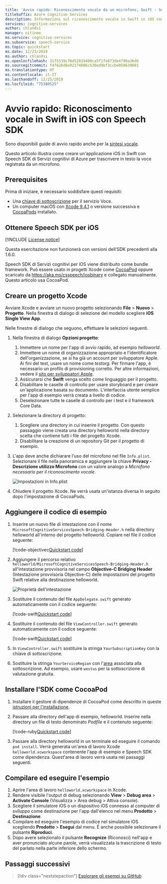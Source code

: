 ```yaml
---
title: 'Avvio rapido: Riconoscimento vocale da un microfono, Swift - Servizio Voce'
titleSuffix: Azure Cognitive Services
description: Informazioni sul riconoscimento vocale in Swift in iOS con Speech SDK
services: cognitive-services
author: chlandsi
manager: nitinme
ms.service: cognitive-services
ms.subservice: speech-service
ms.topic: quickstart
ms.date: 12/23/2019
ms.author: chlandsi
ms.openlocfilehash: 31f5339c70d52019400ca5f1fe873de4790a3bd6
ms.sourcegitcommit: f4f626d6e92174086c530ed9bf3ccbe058639081
ms.translationtype: HT
ms.contentlocale: it-IT
ms.lasthandoff: 12/25/2019
ms.locfileid: "75380525"
---
```

# <a name="quickstart-recognize-speech-in-swift-on-ios-by-using-the-speech-sdk"></a>Avvio rapido: Riconoscimento vocale in Swift in iOS con Speech SDK

Sono disponibili guide di avvio rapido anche per la [sintesi vocale](~/articles/cognitive-services/Speech-Service/quickstarts/text-to-speech-langs/swift-ios.md).

Questo articolo illustra come creare un'applicazione iOS in Swift con Speech SDK di Servizi cognitivi di Azure per trascrivere in testo la voce registrata da un microfono.

## <a name="prerequisites"></a>Prerequisites

Prima di iniziare, è necessario soddisfare questi requisiti:

* Una [chiave di sottoscrizione](~/articles/cognitive-services/Speech-Service/get-started.md) per il servizio Voce.
* Un computer macOS con [Xcode 9.4.1](https://geo.itunes.apple.com/us/app/xcode/id497799835?mt=12) o versione successiva e [CocoaPods](https://cocoapods.org/) installato.

## <a name="get-the-speech-sdk-for-ios"></a>Ottenere Speech SDK per iOS

[!INCLUDE [License notice](~/includes/cognitive-services-speech-service-license-notice.md)]

Questa esercitazione non funzionerà con versioni dell'SDK precedenti alla 1.6.0.

Speech SDK di Servizi cognitivi per iOS viene distribuito come bundle framework. Può essere usato in progetti Xcode come [CocoaPod](https://cocoapods.org/) oppure scaricato da https://aka.ms/csspeech/iosbinary e collegato manualmente. Questo articolo usa CocoaPod.

## <a name="create-an-xcode-project"></a>Creare un progetto Xcode

Avviare Xcode e avviare un nuovo progetto selezionando **File** > **Nuovo** > **Progetto**.
Nella finestra di dialogo di selezione del modello scegliere **iOS Single View App**.

Nelle finestre di dialogo che seguono, effettuare le selezioni seguenti.

1. Nella finestra di dialogo **Opzioni progetto**:
    1. Immettere un nome per l'app di avvio rapido, ad esempio *helloworld*.
    1. Immettere un nome di organizzazione appropriato e l'identificatore dell'organizzazione, se si ha già un account per sviluppatore Apple. Ai fini del test, usare un nome come *testorg*. Per firmare l'app, è necessario un profilo di provisioning corretto. Per altre informazioni, vedere il [sito per sviluppatori Apple](https://developer.apple.com/).
    1. Assicurarsi che **Swift** venga scelto come linguaggio per il progetto.
    1. Disabilitare le caselle di controllo per usare storyboard e per creare un'applicazione basata su documento. L'interfaccia utente semplice per l'app di esempio verrà creata a livello di codice.
    1. Deselezionare tutte le caselle di controllo per i test e il framework Core Data.
1. Selezionare la directory di progetto:
    1. Scegliere una directory in cui inserire il progetto. Con questo passaggio viene creata una directory helloworld nella directory scelta che contiene tutti i file del progetto Xcode.
    1. Disabilitare la creazione di un repository Git per il progetto di esempio.
1. L'app deve anche dichiarare l'uso del microfono nel file `Info.plist`. Selezionare il file nella panoramica e aggiungere la chiave **Privacy - Descrizione utilizzo Microfono**  con un valore analogo a *Microfono necessario per il riconoscimento vocale*.

    ![Impostazioni in Info.plist](~/articles/cognitive-services/Speech-Service/media/sdk/qs-swift-ios-info-plist.png)

1. Chiudere il progetto Xcode. Ne verrà usata un'istanza diversa in seguito dopo l'impostazione di CocoaPods.

## <a name="add-the-sample-code"></a>Aggiungere il codice di esempio

1. Inserire un nuovo file di intestazione con il nome `MicrosoftCognitiveServicesSpeech-Bridging-Header.h` nella directory helloworld all'interno del progetto helloworld. Copiare nel file il codice seguente:

   [!code-objectivec[Quickstart code](~/samples-cognitive-services-speech-sdk/quickstart/swift/ios/from-microphone/helloworld/helloworld/MicrosoftCognitiveServicesSpeech-Bridging-Header.h#code)]

1. Aggiungere il percorso relativo `helloworld/MicrosoftCognitiveServicesSpeech-Bridging-Header.h` all'intestazione provvisoria nel campo **Objective-C Bridging Header** (Intestazione provvisoria Objective-C) delle impostazioni del progetto Swift relative alla destinazione helloworld.

   ![Proprietà dell'intestazione](~/articles/cognitive-services/Speech-Service/media/sdk/qs-swift-ios-bridging-header.png)

1. Sostituire il contenuto del file `AppDelegate.swift` generato automaticamente con il codice seguente:

   [!code-swift[Quickstart code](~/samples-cognitive-services-speech-sdk/quickstart/swift/ios/from-microphone/helloworld/helloworld/AppDelegate.swift#code)]
1. Sostituire il contenuto del file `ViewController.swift` generato automaticamente con il codice seguente:

   [!code-swift[Quickstart code](~/samples-cognitive-services-speech-sdk/quickstart/swift/ios/from-microphone/helloworld/helloworld/ViewController.swift#code)]
1. In `ViewController.swift` sostituire la stringa `YourSubscriptionKey` con la chiave di sottoscrizione.
1. Sostituire la stringa `YourServiceRegion` con l'[area](~/articles/cognitive-services/Speech-Service/regions.md) associata alla sottoscrizione. Ad esempio, usare `westus` per la sottoscrizione di valutazione gratuita.

## <a name="install-the-sdk-as-a-cocoapod"></a>Installare l'SDK come CocoaPod

1. Installare il gestore di dipendenze di CocoaPod come descritto in queste [istruzioni per l'installazione](https://guides.cocoapods.org/using/getting-started.html).
1. Passare alla directory dell'app di esempio, helloworld. Inserire nella directory un file di testo denominato *Podfile* e il contenuto seguente:

   [!code-ruby[Quickstart code](~/samples-cognitive-services-speech-sdk/quickstart/swift/ios/from-microphone/helloworld/Podfile)]
1. Passare alla directory helloworld in un terminale ed eseguire il comando `pod install`. Verrà generata un'area di lavoro Xcode `helloworld.xcworkspace` contenente l'app di esempio e Speech SDK come dipendenza. Quest'area di lavoro verrà usata nei passaggi seguenti.

## <a name="build-and-run-the-sample"></a>Compilare ed eseguire l'esempio

1. Aprire l'area di lavoro `helloworld.xcworkspace` in Xcode.
1. Rendere visibile l'output di debug selezionando **View** > **Debug area** > **Activate Console** (Visualizza > Area debug > Attiva console).
1. Scegliere il simulatore iOS o un dispositivo iOS connesso al computer di sviluppo come destinazione per l'app dall'elenco nel menu **Prodotto** > **Destinazione**.
1. Compilare ed eseguire l'esempio di codice nel simulatore iOS scegliendo **Prodotto** > **Esegui** dal menu. È anche possibile selezionare il pulsante **Riproduci**.
1. Dopo avere selezionato il pulsante **Recognize** (Riconosci) nell'app e aver pronunciato alcune parole, verrà visualizzata la trascrizione di testo del parlato nella parte inferiore dello schermo.

## <a name="next-steps"></a>Passaggi successivi

> [!div class="nextstepaction"]
> [Esplorare gli esempi su GitHub](https://aka.ms/csspeech/samples)
